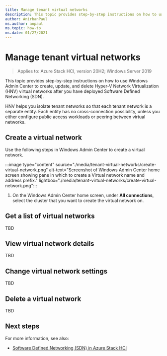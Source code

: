 ```yaml
---
title: Manage tenant virtual networks
description: This topic provides step-by-step instructions on how to use Windows Admin Center to create, update, and delete Hyper-V Network Virtualization (HNV) virtual networks after you have deployed Software Defined Networking (SDN).
author: AnirbanPaul
ms.author: anpaul
ms.topic: how-to
ms.date: 01/27/2021
---
```


# Manage tenant virtual networks

>Applies to: Azure Stack HCI, version 20H2; Windows Server 2019

This topic provides step-by-step instructions on how to use Windows Admin Center to create, update, and delete Hyper-V Network Virtualization (HNV) virtual networks after you have deployed Software Defined Networking (SDN).

HNV helps you isolate tenant networks so that each tenant network is a separate entity. Each entity has no cross-connection possibility, unless you either configure public access workloads or peering between virtual networks.

## Create a virtual network
Use the following steps in Windows Admin Center to create a virtual network.

:::image type="content" source="./media/tenant-virtual-networks/create-virtual-network.png" alt-text="Screenshot of Windows Admin Center home screen showing pane in which to create a Virtual network name and address prefix." lightbox="./media/tenant-virtual-networks/create-virtual-network.png":::

1. On the Windows Admin Center home screen, under **All connections**, select the cluster that you want to create the virtual network on.





## Get a list of virtual networks
TBD


## View virtual network details
TBD


## Change virtual network settings
TBD

## Delete a virtual network
TBD


## Next steps
For more information, see also:
- [Software Defined Networking (SDN) in Azure Stack HCI](../concepts/software-defined-networking.md)
